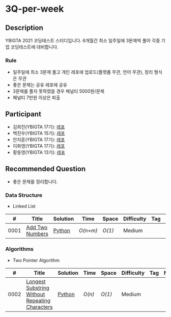 # 3Q-per-week

## Description
YBIGTA 2021 코딩테스트 스터디입니다. 6개월간 최소 일주일에 3문제씩 풀어 각종 기업 코딩테스트에 대비합니다.

### Rule
- 일주일에 최소 3문제 풀고 개인 레포에 업로드(플랫폼 무관, 언어 무관), 정리 형식은 무관
- 좋은 문제는 공유 레포에 공유
- 3문제를 풀지 못하였을 경우 페널티 5000원/문제
- 페널티 7만원 이상은 퇴출

## Participant
- 김희진(YBIGTA 17기): [레포](https://github.com/gimmizz/Data-Structure-Algorithm)
- 백진우(YBIGTA 15기): [레포]()
- 안지훈(YBIGTA 17기): [레포](https://github.com/namsick96/algoritm_prac)
- 이화영(YBIGTA 17기): [레포](https://github.com/2hwayoung/algorithm)
- 황동영(YBIGTA 13기): [레포](https://github.com/y0ngjaenious/Leetcode)

## Recommended Question
- 좋은 문제를 정리합니다.

### Data Structure
- Linked List

|  #  | Title           |  Solution       |  Time           | Space           | Difficulty    | Tag          | Note| 
|-----|---------------- | --------------- | --------------- | --------------- | ------------- |--------------|-----|
0001 | [Add Two Numbers](https://leetcode.com/problems/add-two-numbers/) | [Python](./DataStructure/LinkedList/add_two_numbers.py) | _O(n+m)_       | _O(1)_          | Medium         |||
### Algorithms
- Two Pointer Algorithm

|  #  | Title           |  Solution       |  Time           | Space           | Difficulty    | Tag          | Note| 
|-----|---------------- | --------------- | --------------- | --------------- | ------------- |--------------|-----|
0002 | [Longest Substring Without Repeating Characters](https://leetcode.com/problems/longest-substring-without-repeating-characters/) | [Python](./Algorithms/Two%20Pointer(Sliding%20Window)/longest_substring_without_repeating_characters.py) | _O(n)_       | _O(1)_          | Medium         |||
